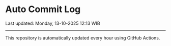 # Auto Commit Log

Last updated: Monday, 13-10-2025 12:13 WIB

---

This repository is automatically updated every hour using GitHub Actions.
